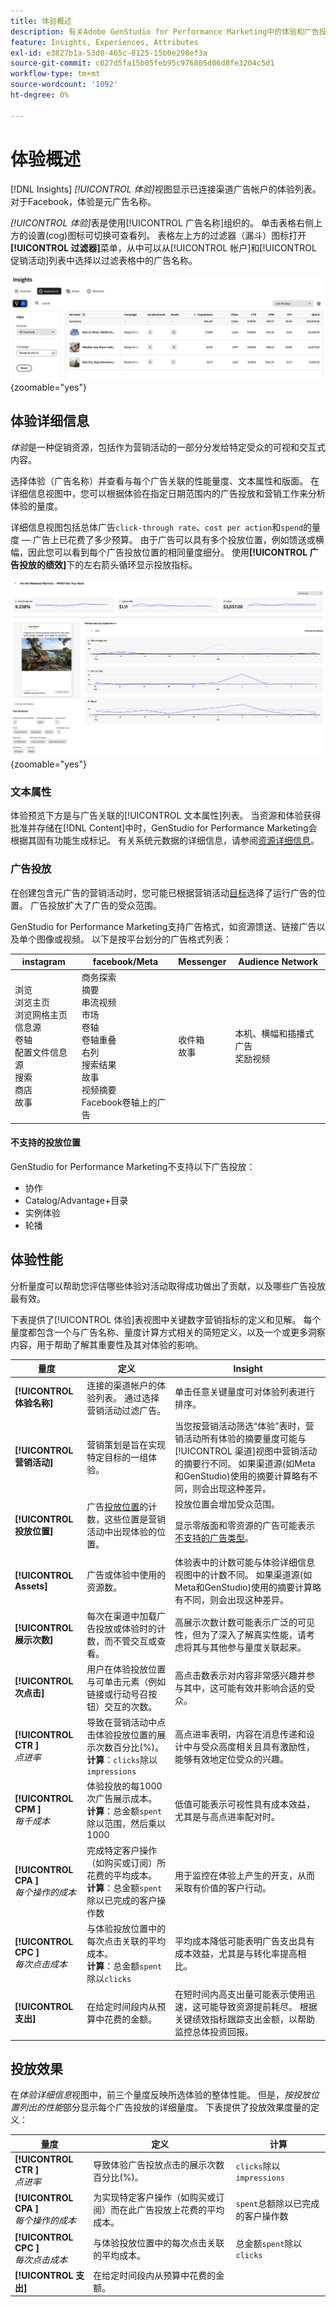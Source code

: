 ```yaml
---
title: 体验概述
description: 有关Adobe GenStudio for Performance Marketing中的体验和广告投放效果，请参阅客户参与、预算和支出的概述。
feature: Insights, Experiences, Attributes
exl-id: e3827b1a-53d0-465c-8125-15b0e298ef3a
source-git-commit: c027d5fa15b05feb95c976805d06d8fe3204c5d1
workflow-type: tm+mt
source-wordcount: '1092'
ht-degree: 0%

---
```


# 体验概述

[!DNL Insights] _[!UICONTROL 体验]_&#x200B;视图显示已连接渠道广告帐户的体验列表。 对于Facebook，体验是元广告名称。

_[!UICONTROL 体验]_&#x200B;表是使用[!UICONTROL 广告名称]组织的。 单击表格右侧上方的设置(cog)图标可切换可查看列。 表格左上方的过滤器（漏斗）图标打开&#x200B;**[!UICONTROL 过滤器]**&#x200B;菜单，从中可以从[!UICONTROL 帐户]和[!UICONTROL 促销活动]列表中选择以过滤表格中的广告名称。

![体验筛选器和表](/help/assets/insights-experiences-filter.png){zoomable="yes"}

## 体验详细信息

_体验_&#x200B;是一种促销资源，包括作为营销活动的一部分分发给特定受众的可视和交互式内容。

选择体验（广告名称）并查看与每个广告关联的性能量度、文本属性和版面。 在详细信息视图中，您可以根据体验在指定日期范围内的广告投放和营销工作来分析体验的量度。

详细信息视图包括总体广告`click-through rate`、`cost per action`和`spend`的量度 — 广告上已花费了多少预算。 由于广告可以具有多个投放位置，例如馈送或横幅，因此您可以看到每个广告投放位置的相同量度细分。 使用&#x200B;**[!UICONTROL 广告投放的绩效]**&#x200B;下的左右箭头循环显示投放指标。

![包含量度和广告投放位置的广告详细信息](/help/assets/insights-experience-details.png){zoomable="yes"}

### 文本属性

体验预览下方是与广告关联的[!UICONTROL 文本属性]列表。 当资源和体验获得批准并存储在[!DNL Content]中时，GenStudio for Performance Marketing会根据其固有功能生成标记。 有关系统元数据的详细信息，请参阅[资源详细信息](../content/asset-details.md#system-metadata)。

### 广告投放

在创建包含元广告的营销活动时，您可能已根据营销活动[目标](channels.md#objectives)选择了运行广告的位置。 广告投放扩大了广告的受众范围。

GenStudio for Performance Marketing支持广告格式，如资源馈送、链接广告以及单个图像或视频。 以下是按平台划分的广告格式列表：

| instagram | facebook/Meta | Messenger | Audience Network |
| ------------ | ---------------- | ------------ | ---------------- |
| 浏览<br>浏览主页<br>浏览网格主页<br>信息源<br>卷轴<br>配置文件信息源<br>搜索<br>商店<br>故事 | 商务探索<br>摘要<br>串流视频<br>市场<br>卷轴<br>卷轴重叠<br>右列<br>搜索结果<br>故事<br>视频摘要<br>Facebook卷轴上的广告 | 收件箱<br>故事 | 本机、横幅和插播式广告<br>奖励视频 |

#### 不支持的投放位置

GenStudio for Performance Marketing不支持以下广告投放：

- 协作
- Catalog/Advantage+目录
- 实例体验
- 轮播

## 体验性能

分析量度可以帮助您评估哪些体验对活动取得成功做出了贡献，以及哪些广告投放最有效。

下表提供了[!UICONTROL 体验]表视图中关键数字营销指标的定义和见解。 每个量度都包含一个与广告名称、量度计算方式相关的简短定义，以及一个或更多洞察内容，用于帮助了解其重要性及其对体验的影响。

| 量度 | 定义 | Insight |
| ---------------------- | ----------------------------- | -------------------------------- |
| **[!UICONTROL 体验名称]** | 连接的渠道帐户的体验列表。 通过选择营销活动过滤广告。 | 单击任意关键量度可对体验列表进行排序。 |
| **[!UICONTROL 营销活动]** | 营销策划是旨在实现特定目标的一组体验。 | 当您按营销活动筛选“体验”表时，营销活动所有体验的摘要量度可能与[!UICONTROL 渠道]视图中营销活动的摘要行不同。 如果渠道源(如Meta和GenStudio)使用的摘要计算略有不同，则会出现这种差异。 |
| **[!UICONTROL 投放位置]** | 广告[投放位置](#ad-placements)的计数，这些位置是营销活动中出现体验的位置。 | 投放位置会增加受众范围。<p>显示零版面和零资源的广告可能表示[不支持的广告类型](#unsupported-placements)。</p> |
| **[!UICONTROL Assets]** | 广告或体验中使用的资源数。 | 体验表中的计数可能与体验详细信息视图中的计数不同。 如果渠道源(如Meta和GenStudio)使用的摘要计算略有不同，则会出现这种差异。 |
| **[!UICONTROL 展示次数]** | 每次在渠道中加载广告投放或体验时的计数，而不管交互或查看。 | 高展示次数计数可能表示广泛的可见性，但为了深入了解真实性能，请考虑将其与其他参与量度关联起来。 |
| **[!UICONTROL 次点击]** | 用户在体验投放位置与可单击元素（例如链接或行动号召按钮）交互的次数。 | 高点击数表示对内容非常感兴趣并参与其中，这可能有效并影响合适的受众。 |
| **[!UICONTROL CTR ]**<br>_点进率_ | 导致在营销活动中点击体验投放位置的展示次数百分比(%)。<br>**计算**：`clicks`除以`impressions` | 高点进率表明，内容在消息传递和设计中与受众高度相关且具有激励性，能够有效地定位受众的兴趣。 |
| **[!UICONTROL CPM ]**<br>_每千成本_ | 体验投放的每1000次广告展示成本。<br>**计算**：总金额`spent`除以范围，然后乘以1000 | 低值可能表示可视性具有成本效益，尤其是与高点进率配对时。 |
| **[!UICONTROL CPA ]**<br>_每个操作的成本_ | 完成特定客户操作（如购买或订阅）所花费的平均成本。<br>**计算**：总金额`spent`除以已完成的客户操作数 | 用于监控在体验上产生的开支，从而采取有价值的客户行动。 |
| **[!UICONTROL CPC ]**<br>_每次点击成本_ | 与体验投放位置中的每次点击关联的平均成本。<br>**计算**：总金额`spent`除以`clicks` | 平均成本降低可能表明广告支出具有成本效益，尤其是与转化率提高相比。 |
| **[!UICONTROL 支出]** | 在给定时间段内从预算中花费的金额。 | 在短时间内高支出量可能表示使用迅速，这可能导致资源提前耗尽。 根据关键绩效指标跟踪支出金额，以帮助监控总体投资回报。 |

## 投放效果

在&#x200B;_体验详细信息_&#x200B;视图中，前三个量度反映所选体验的整体性能。 但是，_按投放位置列出的性能_&#x200B;部分显示每个广告投放的详细量度。 下表提供了投放效果度量的定义：

| 量度 | 定义 | 计算 |
| ---------------------- | ----------------------------- | ----------- |
| **[!UICONTROL CTR ]**<br>_点进率_ | 导致体验广告投放点击的展示次数百分比(%)。 | `clicks`除以`impressions` |
| **[!UICONTROL CPA ]**<br>_每个操作的成本_ | 为实现特定客户操作（如购买或订阅）而在此广告投放上花费的平均成本。 | `spent`总额除以已完成的客户操作数 |
| **[!UICONTROL CPC ]**<br>_每次点击成本_ | 与体验投放位置中的每次点击关联的平均成本。 | 总金额`spent`除以`clicks` |
| **[!UICONTROL 支出]** | 在给定时间段内从预算中花费的金额。 | |
